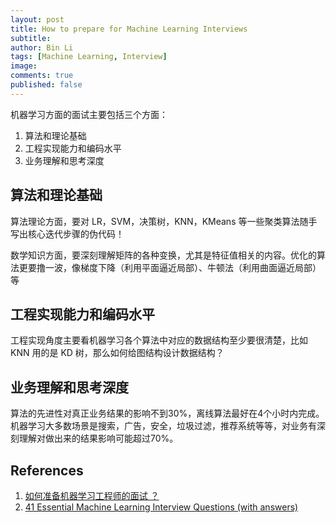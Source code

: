 ```yaml
---
layout: post
title: How to prepare for Machine Learning Interviews
subtitle:
author: Bin Li
tags: [Machine Learning, Interview]
image: 
comments: true
published: false
---
```


机器学习方面的面试主要包括三个方面：
1. 算法和理论基础
2. 工程实现能力和编码水平
3. 业务理解和思考深度

## 算法和理论基础
算法理论方面，要对 LR，SVM，决策树，KNN，KMeans 等一些聚类算法随手写出核心迭代步骤的伪代码！

数学知识方面，要深刻理解矩阵的各种变换，尤其是特征值相关的内容。优化的算法更要撸一波，像梯度下降（利用平面逼近局部）、牛顿法（利用曲面逼近局部）等

## 工程实现能力和编码水平
工程实现角度主要看机器学习各个算法中对应的数据结构至少要很清楚，比如 KNN 用的是 KD 树，那么如何给图结构设计数据结构？

## 业务理解和思考深度
算法的先进性对真正业务结果的影响不到30%，离线算法最好在4个小时内完成。机器学习大多数场景是搜索，广告，安全，垃圾过滤，推荐系统等等，对业务有深刻理解对做出来的结果影响可能超过70%。

## References 
1. [如何准备机器学习工程师的面试 ？](https://www.zhihu.com/question/23259302/answer/24857674)
2. [41 Essential Machine Learning Interview Questions (with answers)](https://www.springboard.com/blog/machine-learning-interview-questions/)